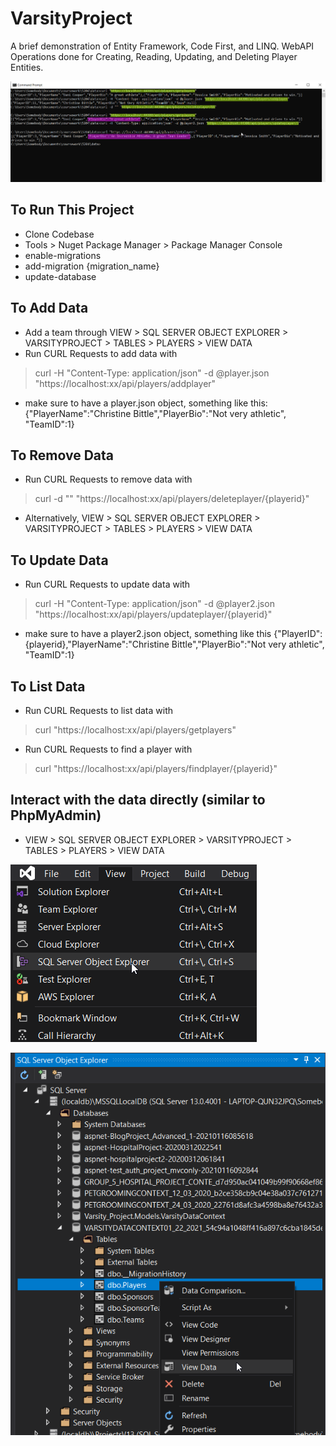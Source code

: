 # VarsityProject

A brief demonstration of Entity Framework, Code First, and LINQ. WebAPI Operations done for Creating, Reading, Updating, and Deleting Player Entities.

![Example CURL requests being sent for Create, Read, Update, and Delete.](https://github.com/christinebittle/varsityproject/blob/master/Varsity_Project/assets/curl_example.png)

## To Run This Project
- Clone Codebase
- Tools > Nuget Package Manager > Package Manager Console
- enable-migrations
- add-migration {migration_name}
- update-database

## To Add Data
- Add a team through VIEW > SQL SERVER OBJECT EXPLORER > VARSITYPROJECT > TABLES > PLAYERS > VIEW DATA
- Run CURL Requests to add data with
> curl -H "Content-Type: application/json" -d @player.json "https://localhost:xx/api/players/addplayer"
- make sure to have a player.json object, something like this:
{"PlayerName":"Christine Bittle","PlayerBio":"Not very athletic", "TeamID":1}

## To Remove Data
- Run CURL Requests to remove data with
> curl -d "" "https://localhost:xx/api/players/deleteplayer/{playerid}"
- Alternatively, VIEW > SQL SERVER OBJECT EXPLORER > VARSITYPROJECT > TABLES > PLAYERS > VIEW DATA

## To Update Data
- Run CURL Requests to update data with
> curl -H "Content-Type: application/json" -d @player2.json "https://localhost:xx/api/players/updateplayer/{playerid}"
- make sure to have a player2.json object, something like this
{"PlayerID":{playerid},"PlayerName":"Christine Bittle","PlayerBio":"Not very athletic", "TeamID":1}

## To List Data
- Run CURL Requests to list data with
> curl "https://localhost:xx/api/players/getplayers"
- Run CURL Requests to find a player with
> curl "https://localhost:xx/api/players/findplayer/{playerid}"

## Interact with the data directly (similar to PhpMyAdmin)
- VIEW > SQL SERVER OBJECT EXPLORER > VARSITYPROJECT > TABLES > PLAYERS > VIEW DATA

![Navigating to SQL Server Object Explorer](https://github.com/christinebittle/varsityproject/blob/master/Varsity_Project/assets/sqlserver_example.png)

![Manipulating objects directly in the database](https://github.com/christinebittle/varsityproject/blob/master/Varsity_Project/assets/local_sqlserver.png)

